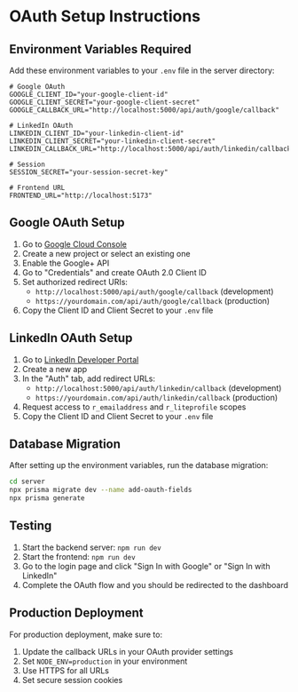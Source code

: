 # OAuth Setup Instructions

## Environment Variables Required

Add these environment variables to your `.env` file in the server directory:

```env
# Google OAuth
GOOGLE_CLIENT_ID="your-google-client-id"
GOOGLE_CLIENT_SECRET="your-google-client-secret"
GOOGLE_CALLBACK_URL="http://localhost:5000/api/auth/google/callback"

# LinkedIn OAuth
LINKEDIN_CLIENT_ID="your-linkedin-client-id"
LINKEDIN_CLIENT_SECRET="your-linkedin-client-secret"
LINKEDIN_CALLBACK_URL="http://localhost:5000/api/auth/linkedin/callback"

# Session
SESSION_SECRET="your-session-secret-key"

# Frontend URL
FRONTEND_URL="http://localhost:5173"
```

## Google OAuth Setup

1. Go to [Google Cloud Console](https://console.cloud.google.com/)
2. Create a new project or select an existing one
3. Enable the Google+ API
4. Go to "Credentials" and create OAuth 2.0 Client ID
5. Set authorized redirect URIs:
   - `http://localhost:5000/api/auth/google/callback` (development)
   - `https://yourdomain.com/api/auth/google/callback` (production)
6. Copy the Client ID and Client Secret to your `.env` file

## LinkedIn OAuth Setup

1. Go to [LinkedIn Developer Portal](https://www.linkedin.com/developers/)
2. Create a new app
3. In the "Auth" tab, add redirect URLs:
   - `http://localhost:5000/api/auth/linkedin/callback` (development)
   - `https://yourdomain.com/api/auth/linkedin/callback` (production)
4. Request access to `r_emailaddress` and `r_liteprofile` scopes
5. Copy the Client ID and Client Secret to your `.env` file

## Database Migration

After setting up the environment variables, run the database migration:

```bash
cd server
npx prisma migrate dev --name add-oauth-fields
npx prisma generate
```

## Testing

1. Start the backend server: `npm run dev`
2. Start the frontend: `npm run dev`
3. Go to the login page and click "Sign In with Google" or "Sign In with LinkedIn"
4. Complete the OAuth flow and you should be redirected to the dashboard

## Production Deployment

For production deployment, make sure to:

1. Update the callback URLs in your OAuth provider settings
2. Set `NODE_ENV=production` in your environment
3. Use HTTPS for all URLs
4. Set secure session cookies
